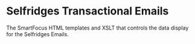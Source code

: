 # Selfridges Transactional Emails

The SmartFocus HTML templates and XSLT that controls the data display for the Selfridges Emails.

